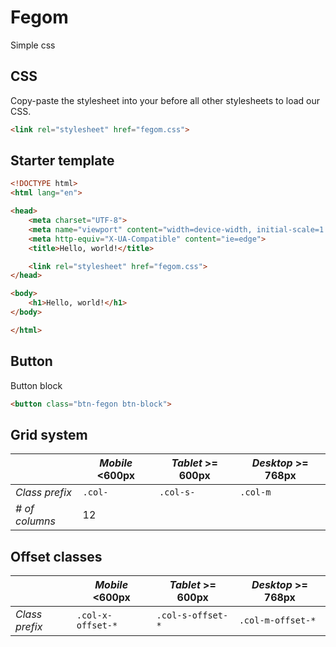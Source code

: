 # Fegom

Simple css

## CSS
Copy-paste the stylesheet <link> into your <head> before all other stylesheets to load our CSS.
```html
<link rel="stylesheet" href="fegom.css">
```

## Starter template
```html
<!DOCTYPE html>
<html lang="en">

<head>
	<meta charset="UTF-8">
	<meta name="viewport" content="width=device-width, initial-scale=1.0">
	<meta http-equiv="X-UA-Compatible" content="ie=edge">
	<title>Hello, world!</title>

	<link rel="stylesheet" href="fegom.css">
</head>

<body>
	<h1>Hello, world!</h1>
</body>

</html>
```

## Button

Button block
```html
<button class="btn-fegon btn-block">
```

## Grid system

|				| *Mobile* <600px | *Tablet* >= 600px | *Desktop* >= 768px |
|---------------|-----------------|------------------|-------------------
| *Class prefix*| `.col-`		| `.col-s-`			 | `.col-m`			 |
| *# of columns*| 12

## Offset classes

|				| *Mobile* <600px | *Tablet* >= 600px | *Desktop* >= 768px |
|---------------|-----------------|------------------|-------------------
| *Class prefix*| `.col-x-offset-*` | `.col-s-offset-*` | `.col-m-offset-*`|
